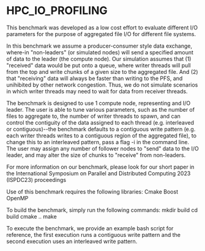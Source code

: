 # HPC_IO_PROFILING
This benchmark was developed as a low cost effort to evaluate different I/O parameters for the purpose of aggregated file I/O for different file systems.

In this benchmark we assume a producer-consumer style data exchange, where-in "non-leaders" (or simulated nodes) will send a specified amount of data to the leader (the compute node). Our simulation assumes that (1) "received" data would be put onto a queue, where writer threads will pull from the top and write chunks of a given size to the aggregated file. And (2) that "receiving" data will always be faster than writing to the PFS, and unihibited by other network congestion. Thus, we do not simulate scenarios in which writer threads may need to wait for data from receiver threads.

The benchmark is designed to use 1 compute node, representing and I/O leader. The user is able to tune various parameters, such as the number of files to aggregate to, the number of writer threads to spawn, and can control the contiguity of the data assigned to each thread (e.g. interleaved or contiguous)--the benchmark defaults to a contiguous write pattern (e.g. each writer threads writes to a contiguous region of the aggregated file), to change this to an interleaved pattern, pass a flag -i in the command line. The user may assign any number of follower nodes to "send" data to the I/O leader, and may alter the size of chunks to "receive" from non-leaders.

For more information on our benchmark, please look for our short paper in the International Symposium on Parallel and Distributed Computing 2023 (ISPDC23) proceedings

Use of this benchmark requires the following libraries:
Cmake
Boost
OpenMP

To build the benchmark, simply run the following commands:
mkdir build
cd build
cmake ..
make

To execute the benchmark, we provide an example bash script for reference, the first execution runs a contiguous write pattern and the second execution uses an interleaved write pattern. 
